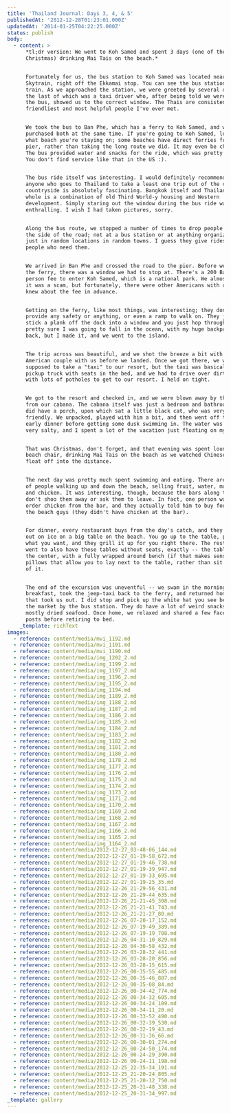 ```yaml
---
title: 'Thailand Journal: Days 3, 4, & 5'
publishedAt: '2012-12-28T01:23:01.000Z'
updatedAt: '2014-01-25T04:22:25.000Z'
status: publish
body:
  - content: >
      *tl;dr version: We went to Koh Samed and spent 3 days (one of them
      Christmas) drinking Mai Tais on the beach.*


      Fortunately for us, the bus station to Koh Samed was located near the
      Skytrain, right off the Ekkamai stop. You can see the bus station from the
      train. As we approached the station, we were greeted by several drivers,
      the last of which was a taxi driver who, after being told we were taking
      the bus, showed us to the correct window. The Thais are consistently the
      friendliest and most helpful people I've ever met.


      We took the bus to Ban Phe, which has a ferry to Koh Samed, and we
      purchased both at the same time. If you're going to Koh Samed, look at
      what beach you're staying on; some beaches have direct ferries from the
      pier, rather than taking the long route we did. It may even be cheaper.
      The bus provided water and snacks for the ride, which was pretty awesome.
      You don't find service like that in the US :).


      The bus ride itself was interesting. I would definitely recommend to
      anyone who goes to Thailand to take a least one trip out of the city. The
      countryside is absolutely fascinating. Bangkok itself and Thailand as a
      whole is a combination of old Third World-y housing and Western
      development. Simply staring out the window during the bus ride was
      enthralling. I wish I had taken pictures, sorry.


      Along the bus route, we stopped a number of times to drop people off on
      the side of the road; not at a bus station or at anything organized, but
      just in random locations in random towns. I guess they give rides to
      people who need them.


      We arrived in Ban Phe and crossed the road to the pier. Before we got on
      the ferry, there was a window we had to stop at. There's a 200 Baht per
      person fee to enter Koh Samed, which is a national park. We almost thought
      it was a scam, but fortunately, there were other Americans with us who
      knew about the fee in advance.


      Getting on the ferry, like most things, was interesting; they don't really
      provide any safety or anything, or even a ramp to walk on. They just kind
      stick a plank off the dock into a window and you just hop through. I was
      pretty sure I was going to fall in the ocean, with my huge backpack on my
      back, but I made it, and we went to the island.


      The trip across was beautiful, and we shot the breeze a bit with the
      American couple with us before we landed. Once we got there, we were
      supposed to take a "taxi" to our resort, but the taxi was basically just a
      pickup truck with seats in the bed, and we had to drive over dirt roads
      with lots of potholes to get to our resort. I held on tight.


      We got to the resort and checked in, and we were blown away by the view
      from our cabana. The cabana itself was just a bedroom and bathroom, but we
      did have a porch, upon which sat a little black cat, who was very
      friendly. We unpacked, played with him a bit, and then went off to eat an
      early dinner before getting some dusk swimming in. The water was warm and
      very salty, and I spent a lot of the vacation just floating on my back.


      That was Christmas, don't forget, and that evening was spent lounging in a
      beach chair, drinking Mai Tais on the beach as we watched Chinese Lanterns
      float off into the distance.


      The next day was pretty much spent swimming and eating. There are a number
      of people walking up and down the beach, selling fruit, water, margaritas,
      and chicken. It was interesting, though, because the bars along the beach
      don't shoo them away or ask them to leave. In fact, one person wanted to
      order chicken from the bar, and they actually told him to buy food from
      the beach guys (they didn't have chicken at the bar).


      For dinner, every restaurant buys from the day's catch, and they lay it
      out on ice on a big table on the beach. You go up to the table, point to
      what you want, and they grill it up for you right there. The restaurant we
      went to also have these tables without seats, exactly -- the table was in
      the center, with a fully wrapped around bench (if that makes sense), will
      pillows that allow you to lay next to the table, rather than sit in front
      of it.


      The end of the excursion was uneventful -- we swam in the morning, ate
      breakfast, took the jeep-taxi back to the ferry, and returned home on bus
      that took us out. I did stop and pick up the white hat you see below in
      the market by the bus station. They do have a lot of weird snacks --
      mostly dried seafood. Once home, we relaxed and shared a few Facebook
      posts before retiring to bed.
    _template: richText
images:
  - reference: content/media/mvi_1192.md
  - reference: content/media/mvi_1191.md
  - reference: content/media/mvi_1190.md
  - reference: content/media/img_1202_2.md
  - reference: content/media/img_1199_2.md
  - reference: content/media/img_1197_2.md
  - reference: content/media/img_1196_2.md
  - reference: content/media/img_1195_2.md
  - reference: content/media/img_1194.md
  - reference: content/media/img_1189_2.md
  - reference: content/media/img_1188_2.md
  - reference: content/media/img_1187_2.md
  - reference: content/media/img_1186_2.md
  - reference: content/media/img_1185_2.md
  - reference: content/media/img_1184_2.md
  - reference: content/media/img_1183_2.md
  - reference: content/media/img_1182_2.md
  - reference: content/media/img_1181_2.md
  - reference: content/media/img_1180_2.md
  - reference: content/media/img_1178_2.md
  - reference: content/media/img_1177_2.md
  - reference: content/media/img_1176_2.md
  - reference: content/media/img_1175_2.md
  - reference: content/media/img_1174_2.md
  - reference: content/media/img_1173_2.md
  - reference: content/media/img_1171_2.md
  - reference: content/media/img_1170_2.md
  - reference: content/media/img_1169_2.md
  - reference: content/media/img_1168_2.md
  - reference: content/media/img_1167_2.md
  - reference: content/media/img_1166_2.md
  - reference: content/media/img_1165_2.md
  - reference: content/media/img_1164_2.md
  - reference: content/media/2012-12-27_03-48-06_144.md
  - reference: content/media/2012-12-27_01-19-58_672.md
  - reference: content/media/2012-12-27_01-19-46_738.md
  - reference: content/media/2012-12-27_01-19-39_947.md
  - reference: content/media/2012-12-27_01-19-33_695.md
  - reference: content/media/2012-12-27_01-19-25_35.md
  - reference: content/media/2012-12-26_21-29-56_431.md
  - reference: content/media/2012-12-26_21-29-44_635.md
  - reference: content/media/2012-12-26_21-21-45_308.md
  - reference: content/media/2012-12-26_21-21-41_743.md
  - reference: content/media/2012-12-26_21-21-27_80.md
  - reference: content/media/2012-12-26_07-20-17_152.md
  - reference: content/media/2012-12-26_07-19-49_389.md
  - reference: content/media/2012-12-26_07-19-19_708.md
  - reference: content/media/2012-12-26_04-31-10_829.md
  - reference: content/media/2012-12-26_04-30-58_432.md
  - reference: content/media/2012-12-26_03-28-32_441.md
  - reference: content/media/2012-12-26_03-28-20_856.md
  - reference: content/media/2012-12-26_03-28-15_615.md
  - reference: content/media/2012-12-26_00-35-55_485.md
  - reference: content/media/2012-12-26_00-35-46_887.md
  - reference: content/media/2012-12-26_00-35-08_84.md
  - reference: content/media/2012-12-26_00-34-42_774.md
  - reference: content/media/2012-12-26_00-34-32_605.md
  - reference: content/media/2012-12-26_00-34-24_109.md
  - reference: content/media/2012-12-26_00-34-11_20.md
  - reference: content/media/2012-12-26_00-33-52_490.md
  - reference: content/media/2012-12-26_00-32-39_530.md
  - reference: content/media/2012-12-26_00-32-19_43.md
  - reference: content/media/2012-12-26_00-31-36_66.md
  - reference: content/media/2012-12-26_00-30-01_274.md
  - reference: content/media/2012-12-26_00-24-50_174.md
  - reference: content/media/2012-12-26_00-24-29_390.md
  - reference: content/media/2012-12-26_00-24-11_198.md
  - reference: content/media/2012-12-25_22-35-34_191.md
  - reference: content/media/2012-12-25_21-20-24_805.md
  - reference: content/media/2012-12-25_21-20-12_750.md
  - reference: content/media/2012-12-25_20-31-48_338.md
  - reference: content/media/2012-12-25_20-31-34_997.md
_template: gallery
---
```


